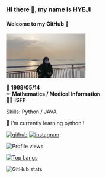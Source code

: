### Hi there 👋, my name is **HYEJI**
#### Welcome to my GitHub 🎄      
<img src='깃헙프로필.jpg' height='120'>         

🎂 **1999/05/14**        
✏ **Mathematics / Medical Information**     
👩🏻 **ISFP**     

Skills: Python / JAVA

🌱 I’m currently learning python ! 


[<img src='https://cdn.jsdelivr.net/npm/simple-icons@3.0.1/icons/github.svg' alt='github' height='40'>](https://github.com/hazziiss)   [<img src='https://cdn.jsdelivr.net/npm/simple-icons@3.0.1/icons/instagram.svg' alt='instagram' height='40'>](https://www.instagram.com/hazziiss_0514/)  

![Profile views](https://gpvc.arturio.dev/hazziiss)  

[![Top Langs](https://github-readme-stats.vercel.app/api/top-langs/?username=hazziiss)](https://github.com/anuraghazra/github-readme-stats)

![GitHub stats](https://github-readme-stats.vercel.app/api?username=hazziiss&show_icons=true)  
 